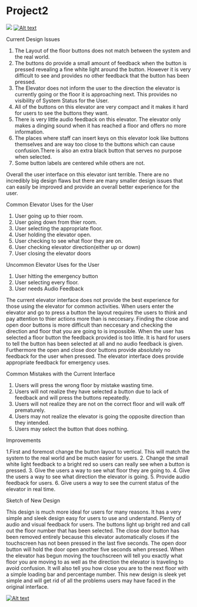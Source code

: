 # Project2
![](p2.Mason.Weaver.png)
[![Alt text](https://img.youtube.com/vi/s8sigc5FdtM/0.jpg)](https://www.youtube.com/watch?v=s8sigc5FdtM)

Current Design Issues
1. The Layout of the floor buttons does not match between the system and the real world.
2. The buttons do provide a small amount of feedback when the button is pressed revealing a fine white light around the button.
   However it is very difficult to see and provides no other feedback that the button has been pressed. 
3. The Elevator does not inform the user to the direction the elevator is currently going or the floor it is approaching next. This provides no visibility of System Status for the User.
4. All of the buttons on this elevator are very compact and it makes it hard for users to see the buttons they want.
5. There is very little audio feedback on this elevator. The elevator only makes a dinging sound when it has reached a floor and offers no more information.
6. The places where staff can insert keys on this elevator look like buttons themselves and are way too close to the buttons which can cause confusion.There is also an extra black button that serves no purpose when selected.
7. Some button labels are centered while others are not.

Overall the user interface on this elevator isnt terrible. There are no incredibly big design flaws but there are many smaller design issues that can easily be improved and provide an overall better experience for the user.


Common Elevator Uses for the User
1. User going up to thier room.
2. User going down from thier room.
3. User selecting the appropriate floor.
4. User holding the elevator open.
5. User checking to see what floor they are on.
6. User checking elevator direction(either up or down)
7. User closing the elevator doors




Uncommon Elevator Uses for the User
1. User hitting the emergency button 
2. User selecting every floor.
3. User needs Audio Feedback 

The current elevator interface does not provide the best experience for those using the elevator for common activities.
When users enter the elevator and go to press a button the layout requires the users to think and pay attention to thier actions more than is neccesary. Finding the close and open door buttons is more difficult than neccesary and checking the direction and floor that you are going to is impossible. When the user has selected a floor button the feedback provided is too little. It is hard for users to tell the button has been selected at all and no audio feedback is given. Furthermore the open and close door buttons provide absolutely no feedback for the user when pressed. The elevator interface does provide appropriate feedback for emergency uses.

Common Mistakes with the Current Interface
1. Users will press the wrong floor by mistake wasting time.
2. Users will not realize they have selected a button due to lack of feedback and will press the buttons repeatedly.
3. Users will not realize they are not on the correct floor and will walk off prematurely.
4. Users may not realize the elevator is going the opposite direction than they intended.
5. Users may select the button that does nothing.

Improvements


1.First and foremost change the button layout to vertical. This will match the system to the real world and be much easier for users.
2. Change the small white light feedback to a bright red so users can really see when a button is pressed.
3. Give the users a way to see what floor they are going to.
4. Give the users a way to see what direction the elevator is going.
5. Provide audio feedback for users.
6. Give users a way to see the current status of the elevator in real time.







Sketch of New Design




This design is much more ideal for users for many reasons. It has a very simple and sleek design easy for users to use and understand. Plenty of audio and visual feedback for users. The buttons light up bright red and call out the floor number that has been selected. The close door button has been removed entirely because this elevator automatically closes if the touchscreen has not been pressed in the last five seconds. The open door button will hold the door open another five seconds when pressed. When the elevator has begun moving the touchscreen will tell you exactly what floor you are moving to as well as the direction the elevator is traveling to avoid confusion. It will also tell you how close you are to the next floor with a simple loading bar and percentage number. This new design is sleek yet simple and will get rid of all the problems users may have faced in the original interface.

[![Alt text](https://img.youtube.com/vi/K2SzSb0iWQw/0.jpg)](https://www.youtube.com/watch?v=K2SzSb0iWQw)


